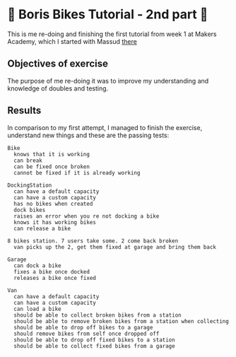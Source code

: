 :page_facing_up: Boris Bikes Tutorial - 2nd part :page_facing_up:
===========
This is me re-doing and finishing the first tutorial from week 1 at Makers Academy, which I started with Massud [there](https://github.com/GBouffard/Boris-bikes-tutorial)

Objectives of exercise
----
The purpose of me re-doing it was to improve my understanding and knowledge of doubles and testing.

Results
----
In comparison to my first attempt, I managed to finish the exercise, understand new things and these are the passing tests:

```
Bike
  knows that it is working
  can break
  can be fixed once broken
  cannot be fixed if it is already working

DockingStation
  can have a default capacity
  can have a custom capacity
  has no bikes when created
  dock bikes
  raises an error when you re not docking a bike
  knows it has working bikes
  can release a bike

8 bikes station. 7 users take some. 2 come back broken
  van picks up the 2, get them fixed at garage and bring them back

Garage
  can dock a bike
  fixes a bike once docked
  releases a bike once fixed

Van
  can have a default capacity
  can have a custom capacity
  can load a bike
  should be able to collect broken bikes from a station
  should be able to remove broken bikes from a station when collecting
  should be able to drop off bikes to a garage
  should remove bikes from self once dropped off
  should be able to drop off fixed bikes to a station
  should be able to collect fixed bikes from a garage
```